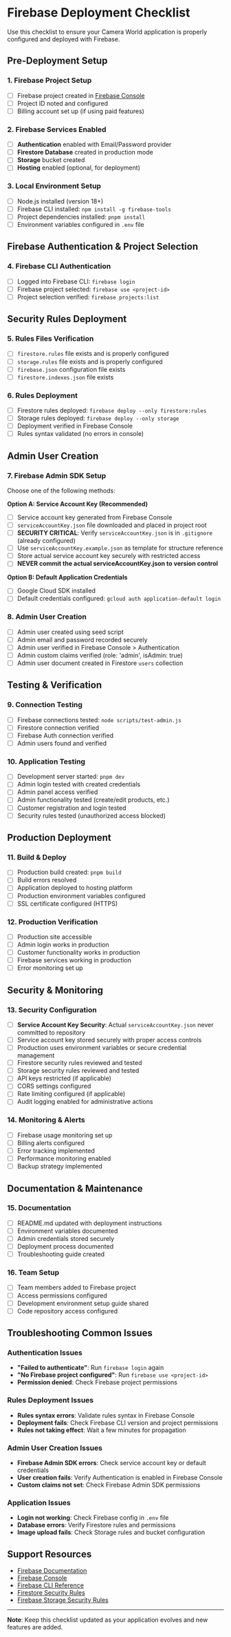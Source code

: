 # Firebase Deployment Checklist

Use this checklist to ensure your Camera World application is properly configured and deployed with Firebase.

## Pre-Deployment Setup

### 1. Firebase Project Setup
- [ ] Firebase project created in [Firebase Console](https://console.firebase.google.com/)
- [ ] Project ID noted and configured
- [ ] Billing account set up (if using paid features)

### 2. Firebase Services Enabled
- [ ] **Authentication** enabled with Email/Password provider
- [ ] **Firestore Database** created in production mode
- [ ] **Storage** bucket created
- [ ] **Hosting** enabled (optional, for deployment)

### 3. Local Environment Setup
- [ ] Node.js installed (version 18+)
- [ ] Firebase CLI installed: `npm install -g firebase-tools`
- [ ] Project dependencies installed: `pnpm install`
- [ ] Environment variables configured in `.env` file

## Firebase Authentication & Project Selection

### 4. Firebase CLI Authentication
- [ ] Logged into Firebase CLI: `firebase login`
- [ ] Firebase project selected: `firebase use <project-id>`
- [ ] Project selection verified: `firebase projects:list`

## Security Rules Deployment

### 5. Rules Files Verification
- [ ] `firestore.rules` file exists and is properly configured
- [ ] `storage.rules` file exists and is properly configured
- [ ] `firebase.json` configuration file exists
- [ ] `firestore.indexes.json` file exists

### 6. Rules Deployment
- [ ] Firestore rules deployed: `firebase deploy --only firestore:rules`
- [ ] Storage rules deployed: `firebase deploy --only storage`
- [ ] Deployment verified in Firebase Console
- [ ] Rules syntax validated (no errors in console)

## Admin User Creation

### 7. Firebase Admin SDK Setup
Choose one of the following methods:

**Option A: Service Account Key (Recommended)**
- [ ] Service account key generated from Firebase Console
- [ ] `serviceAccountKey.json` file downloaded and placed in project root
- [ ] **SECURITY CRITICAL**: Verify `serviceAccountKey.json` is in `.gitignore` (already configured)
- [ ] Use `serviceAccountKey.example.json` as template for structure reference
- [ ] Store actual service account key securely with restricted access
- [ ] **NEVER commit the actual serviceAccountKey.json to version control**

**Option B: Default Application Credentials**
- [ ] Google Cloud SDK installed
- [ ] Default credentials configured: `gcloud auth application-default login`

### 8. Admin User Creation
- [ ] Admin user created using seed script
- [ ] Admin email and password recorded securely
- [ ] Admin user verified in Firebase Console > Authentication
- [ ] Admin custom claims verified (role: 'admin', isAdmin: true)
- [ ] Admin user document created in Firestore `users` collection

## Testing & Verification

### 9. Connection Testing
- [ ] Firebase connections tested: `node scripts/test-admin.js`
- [ ] Firestore connection verified
- [ ] Firebase Auth connection verified
- [ ] Admin users found and verified

### 10. Application Testing
- [ ] Development server started: `pnpm dev`
- [ ] Admin login tested with created credentials
- [ ] Admin panel access verified
- [ ] Admin functionality tested (create/edit products, etc.)
- [ ] Customer registration and login tested
- [ ] Security rules tested (unauthorized access blocked)

## Production Deployment

### 11. Build & Deploy
- [ ] Production build created: `pnpm build`
- [ ] Build errors resolved
- [ ] Application deployed to hosting platform
- [ ] Production environment variables configured
- [ ] SSL certificate configured (HTTPS)

### 12. Production Verification
- [ ] Production site accessible
- [ ] Admin login works in production
- [ ] Customer functionality works in production
- [ ] Firebase services working in production
- [ ] Error monitoring set up

## Security & Monitoring

### 13. Security Configuration
- [ ] **Service Account Key Security**: Actual `serviceAccountKey.json` never committed to repository
- [ ] Service account key stored securely with proper access controls
- [ ] Production uses environment variables or secure credential management
- [ ] Firestore security rules reviewed and tested
- [ ] Storage security rules reviewed and tested
- [ ] API keys restricted (if applicable)
- [ ] CORS settings configured
- [ ] Rate limiting configured (if applicable)
- [ ] Audit logging enabled for administrative actions

### 14. Monitoring & Alerts
- [ ] Firebase usage monitoring set up
- [ ] Billing alerts configured
- [ ] Error tracking implemented
- [ ] Performance monitoring enabled
- [ ] Backup strategy implemented

## Documentation & Maintenance

### 15. Documentation
- [ ] README.md updated with deployment instructions
- [ ] Environment variables documented
- [ ] Admin credentials stored securely
- [ ] Deployment process documented
- [ ] Troubleshooting guide created

### 16. Team Setup
- [ ] Team members added to Firebase project
- [ ] Access permissions configured
- [ ] Development environment setup guide shared
- [ ] Code repository access configured

## Troubleshooting Common Issues

### Authentication Issues
- **"Failed to authenticate"**: Run `firebase login` again
- **"No Firebase project configured"**: Run `firebase use <project-id>`
- **Permission denied**: Check Firebase project permissions

### Rules Deployment Issues
- **Rules syntax errors**: Validate rules syntax in Firebase Console
- **Deployment fails**: Check Firebase CLI version and project permissions
- **Rules not taking effect**: Wait a few minutes for propagation

### Admin User Creation Issues
- **Firebase Admin SDK errors**: Check service account key or default credentials
- **User creation fails**: Verify Authentication is enabled in Firebase Console
- **Custom claims not set**: Check Firebase Admin SDK permissions

### Application Issues
- **Login not working**: Check Firebase config in `.env` file
- **Database errors**: Verify Firestore rules and permissions
- **Image upload fails**: Check Storage rules and bucket configuration

## Support Resources

- [Firebase Documentation](https://firebase.google.com/docs)
- [Firebase Console](https://console.firebase.google.com/)
- [Firebase CLI Reference](https://firebase.google.com/docs/cli)
- [Firestore Security Rules](https://firebase.google.com/docs/firestore/security/get-started)
- [Firebase Storage Security Rules](https://firebase.google.com/docs/storage/security)

---

**Note**: Keep this checklist updated as your application evolves and new features are added.
